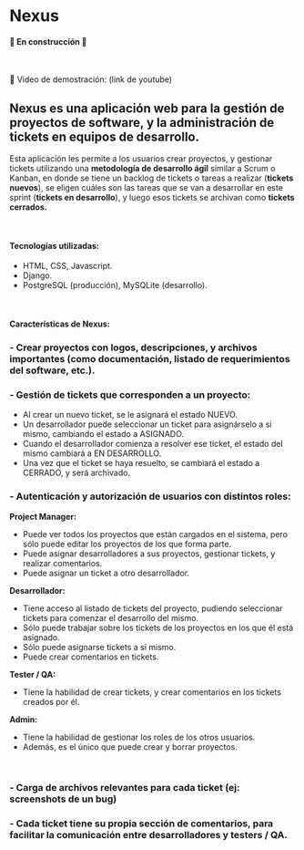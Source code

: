 # Nexus
#### 🚧 En construcción 🚧
<br>

📼 Video de demostración:
(link de youtube)

## Nexus es una aplicación web para la gestión de proyectos de software, y la administración de tickets en equipos de desarrollo.

Esta aplicación les permite a los usuarios crear proyectos, y gestionar tickets utilizando una <b>metodología de desarrollo ágil</b> similar a Scrum o Kanban, en donde se tiene 
un backlog de tickets o tareas a realizar (<b>tickets nuevos</b>), se eligen cuáles son las tareas que se van a desarrollar en este sprint (<b>tickets en desarrollo</b>), y luego esos tickets se archivan como <b>tickets cerrados.</b>

<br>

#### Tecnologías utilizadas:
- HTML, CSS, Javascript.
- Django.
- PostgreSQL (producción), MySQLite (desarrollo).

<br>

#### Características de Nexus:
### - Crear proyectos con logos, descripciones, y archivos importantes (como documentación, listado de requerimientos del software, etc.).

### - Gestión de tickets que corresponden a un proyecto:
- Al crear un nuevo ticket, se le asignará el estado NUEVO.
- Un desarrollador puede seleccionar un ticket para asignárselo a si mismo, cambiando el estado a ASIGNADO.
- Cuando el desarrollador comienza a resolver ese ticket, el estado del mismo cambiará a EN DESARROLLO.
- Una vez que el ticket se haya resuelto, se cambiará el estado a CERRADO, y será archivado.

### - Autenticación y autorización de usuarios con distintos roles:

<b>Project Manager:</b>
- Puede ver todos los proyectos que están cargados en el sistema, pero sólo puede editar los proyectos de los que forma parte.
- Puede asignar desarrolladores a sus proyectos, gestionar tickets, y realizar comentarios.
- Puede asignar un ticket a otro desarrollador.

<b>Desarrollador:</b>
- Tiene acceso al listado de tickets del proyecto, pudiendo seleccionar tickets para comenzar el desarrollo del mismo.
- Sólo puede trabajar sobre los tickets de los proyectos en los que él está asignado.
- Sólo puede asignarse tickets a sí mismo.
- Puede crear comentarios en tickets.

<b>Tester / QA:</b>
- Tiene la habilidad de crear tickets, y crear comentarios en los tickets creados por él.

<b>Admin:</b>
- Tiene la habilidad de gestionar los roles de los otros usuarios.
- Además, es el único que puede crear y borrar proyectos.
<br>

### - Carga de archivos relevantes para cada ticket (ej: screenshots de un bug)

### - Cada ticket tiene su propia sección de comentarios, para facilitar la comunicación entre desarrolladores y testers / QA.